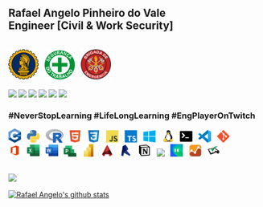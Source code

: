 <h2> Rafael Angelo Pinheiro do Vale <br>Engineer [Civil & Work Security]</h2>
<br>
<div>
<img src="./assets/civil.png" width="60px"> &nbsp
<img src="./assets/safe.png" width="60px"> &nbsp
<img src="./assets/brigada.png" width="60px"> &nbsp
<!-- <img src="./assets/altura.png" width="60px"> &nbsp -->
</div>
<br>
<!-- ************ Tools & Languages ********************* -->
<div>
<!-- Linktree -->
  <a href="https://linktr.ee/rafaelangelopv"><img src="
  https://img.shields.io/badge/LinkTree.ee/rafaelangelopv-39E09B??style=for-the-badge&logo=linktree&logoColor=white" target="_blank"></a>
  <!-- Gmail -->
  <a href="mailto:rafaelangelopv@gmail.com"><img src="https://img.shields.io/badge/-rafaelangelopv@gmail.com-FF0000??style=for-the-badge&logo=gmail&logoColor=white" target="_blank"></a>
  <!-- LinkedIn -->
  <a href="https://www.linkedin.com/in/rafaelangelopv" target="_blank"><img src="https://img.shields.io/badge/-/in/rafaelangelopv-0077B5??style=for-the-badge&logo=linkedin&logoColor=white" target="_blank"></a>
  <!-- Twitter -->
  <a href="https://twitter.com/rafaelangelopv" target="_blank"><img src="https://img.shields.io/badge/-@rafaelangelopv-1DA1F2??style=for-the-badge&logo=twitter&logoColor=white" target="_blank"></a>
  <!-- Instagram -->
  <a href="https://instagram.com/rafaelangelopv" target="_blank"><img src="https://img.shields.io/badge/-@rafaelangelopv-%23E4405F??style=for-the-badge&logo=instagram&logoColor=white" target="_blank"></a>
  <!-- Twitch -->
 	<a href="https://www.twitch.tv/engplayer" target="_blank"><img src="https://img.shields.io/badge/Twitch.tv/engplayer-9146FF??style=for-the-badge&logo=twitch&logoColor=white" target="_blank"></a>
</div>
<h3>#NeverStopLearning
#LifeLongLearning #EngPlayerOnTwitch</h3>

<!-- ************ Tools & Languages ************** -->
<div>
<!--  -->
<img src="./assets/c++.png" width="25px"> &nbsp
<img src="./assets/python.svg" width="25px"> &nbsp
<img src="./assets/r.png" width="35px"> &nbsp
<img src="./assets/html5.svg" width="25px"> &nbsp
<img src="./assets/css3.svg" width="25px"> &nbsp
<img src="./assets/javascript.svg" width="25px"> &nbsp
<img src="./assets/typescript.svg" width="25px"> &nbsp
<img src="./assets/windows.svg" width="25px"> &nbsp
<img src="./assets/linux.svg" width="25px"> &nbsp
<img src="./assets/terminal.png" width="25px"> &nbsp
<!-- <img src="./assets/jupyter.png" width="25px"> &nbsp -->
<img src="./assets/vscode.svg" width="25px"> &nbsp
<!-- <img src="./assets/rstudio.png" width="25px"> &nbsp -->
<img src="./assets/git.svg" width="25px"> &nbsp
<!-- <img src="./assets/github.svg" width="25px"> &nbsp -->
<!--  -->
<br>
<img src="./assets/office.svg" width="25px"> &nbsp
<img src="./assets/excel.png" width="25px"> &nbsp
<img src="./assets/word.png" width="25px"> &nbsp
<img src="./assets/msproject.png" width="25px"> &nbsp
<img src="./assets/powerbi.png" width="25px"> &nbsp
<img src="./assets/autocad.png" width="25px"> &nbsp
<img src="./assets/revit.png" width="25px"> &nbsp
<img src="./assets/notion.png" width="25px"> &nbsp
<img src="./assets/trello.ico" width="25px"> &nbsp
<img src="./assets/informakon.jpg" width="25px"> &nbsp
<img src="./assets/paytask.png" width="25px"> &nbsp
<img src="./assets/quizquality.png" width="25px"> &nbsp
</div><br>

<!-- ************ Stats ************** -->
<div>
    <p align="left"><a href="#"><img width="400px" src="https://github-readme-stats.vercel.app/api/top-langs?username=rafaelangelopv&layout=compact&show_icons=true&theme=dark"></a></p>
    <p align="left"><a href="#"><img width="400px" src="https://github-readme-stats.vercel.app/api?username=rafaelangelopv&show_icons=true&theme=dark" alt="Rafael Angelo's github stats"></a></p>
</div>
